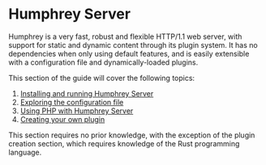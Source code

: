 # Humphrey Server
Humphrey is a very fast, robust and flexible HTTP/1.1 web server, with support for static and dynamic content through its plugin system. It has no dependencies when only using default features, and is easily extensible with a configuration file and dynamically-loaded plugins.

This section of the guide will cover the following topics:

1. [Installing and running Humphrey Server](getting-started.md)
2. [Exploring the configuration file](configuration.md)
3. [Using PHP with Humphrey Server](using-php.md)
4. [Creating your own plugin](plugin/creating-a-plugin.md)

This section requires no prior knowledge, with the exception of the plugin creation section, which requires knowledge of the Rust programming language.